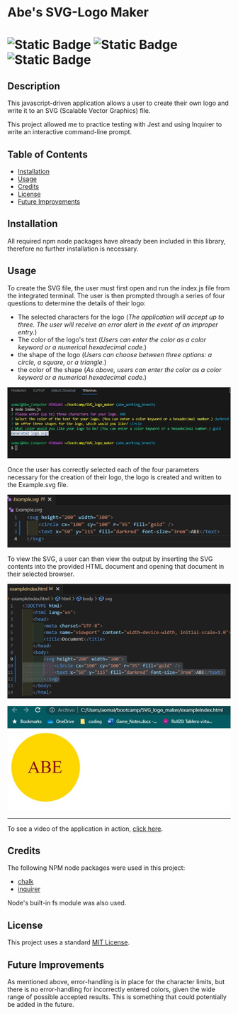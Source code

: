# Abe's SVG-Logo Maker
# ![Static Badge](https://img.shields.io/badge/JavaScript--gray%20?style=social&logo=JavaScript&logoColor=yellow&color=black) ![Static Badge](https://img.shields.io/badge/Node.js-white?%20style=social&logo=node.js&logoColor=darkgreen) ![Static Badge](https://img.shields.io/badge/license-MIT-yellow?labelColor=lightgray) 
## Description
This javascript-driven application allows a user to create their own logo and write it to an SVG (Scalable Vector Graphics) file. 

This project allowed me to practice testing with Jest and using Inquirer to write an interactive command-line prompt. 

## Table of Contents

- [Installation](#installation)
- [Usage](#usage)
- [Credits](#credits)
- [License](#license)
- [Future Improvements](#future-improvements)

## Installation
All required npm node packages have already been included in this library, therefore no further installation is necessary. 

## Usage
To create the SVG file, the user must first open and run the index.js file from the integrated terminal. The user is then prompted through a series of four questions to determine the details of their logo: 
- The selected characters for the logo (*The application will accept up to three. The user will receive an error alert in the event of an improper entry.*)
- The color of the logo's text (*Users can enter the color as a color keyword or a numerical hexadecimal code.*)
- the shape of the logo (*Users can choose between three options: a circle, a square, or a triangle.*)
- the color of the shape (*As above, users can enter the color as a color keyword or a numerical hexadecimal code.*)

![integrated terminal with series of questions completed](./assets/integratedTerminal.jpg)

Once the user has correctly selected each of the four parameters necessary for the creation of their logo, the logo is created and written to the Example.svg file. 

![alt text](/assets/svgExampleFile.jpg)

To view the SVG, a user can then view the output by inserting the SVG contents into the provided HTML document and opening that document in their selected browser.

![alt text](/assets/htmlExampleFile.jpg)

![alt text](/assets/renderedImage.jpg)


------------------------------------------------

To see a video of the application in action, [click here](https://drive.google.com/file/d/1mo8g1AAdpTmBGC9B3RGSIydNP03i7fOj/view). 


## Credits
The following NPM node packages were used in this project:
- [chalk](https://www.npmjs.com/package/chalk)
- [inquirer](https://www.npmjs.com/package/inquirer)

Node's built-in fs module was also used. 

## License
This project uses a standard [MIT License](https://github.com/aomaits/SVG_logo_maker/blob/main/LICENSE).

## Future Improvements

As mentioned above, error-handling is in place for the character limits, but there is no error-handling for incorrectly entered colors, given the wide range of possible accepted results. This is something that could potentially be added in the future. 